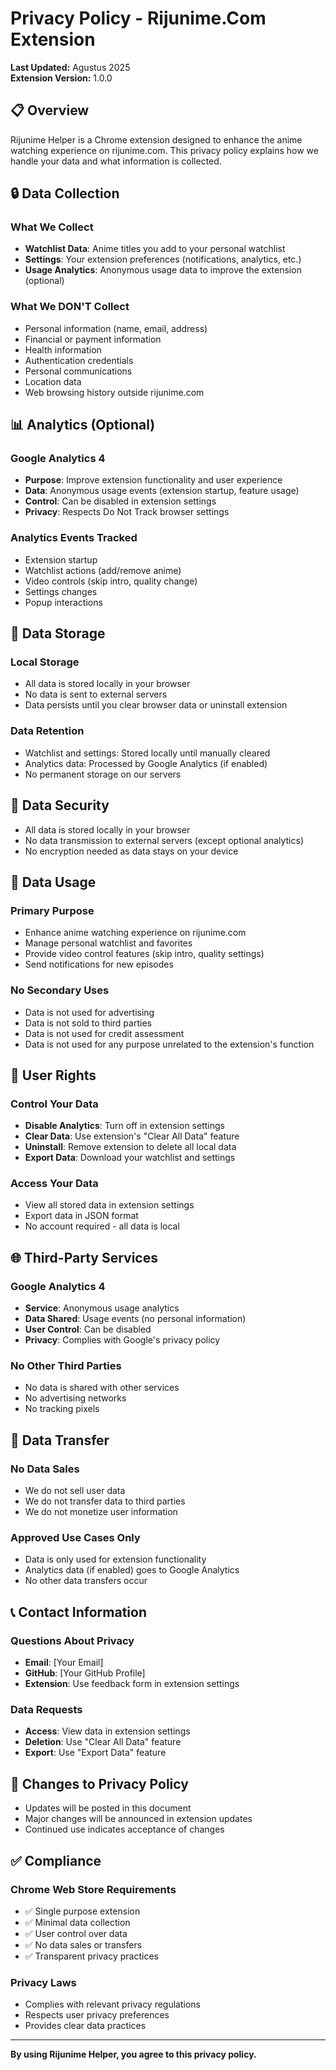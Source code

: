 # Privacy Policy - Rijunime.Com Extension

**Last Updated:** Agustus 2025  
**Extension Version:** 1.0.0

## 📋 Overview

Rijunime Helper is a Chrome extension designed to enhance the anime watching experience on rijunime.com. This privacy policy explains how we handle your data and what information is collected.

## 🔒 Data Collection

### What We Collect
- **Watchlist Data**: Anime titles you add to your personal watchlist
- **Settings**: Your extension preferences (notifications, analytics, etc.)
- **Usage Analytics**: Anonymous usage data to improve the extension (optional)

### What We DON'T Collect
- Personal information (name, email, address)
- Financial or payment information
- Health information
- Authentication credentials
- Personal communications
- Location data
- Web browsing history outside rijunime.com

## 📊 Analytics (Optional)

### Google Analytics 4
- **Purpose**: Improve extension functionality and user experience
- **Data**: Anonymous usage events (extension startup, feature usage)
- **Control**: Can be disabled in extension settings
- **Privacy**: Respects Do Not Track browser settings

### Analytics Events Tracked
- Extension startup
- Watchlist actions (add/remove anime)
- Video controls (skip intro, quality change)
- Settings changes
- Popup interactions

## 💾 Data Storage

### Local Storage
- All data is stored locally in your browser
- No data is sent to external servers
- Data persists until you clear browser data or uninstall extension

### Data Retention
- Watchlist and settings: Stored locally until manually cleared
- Analytics data: Processed by Google Analytics (if enabled)
- No permanent storage on our servers

## 🔐 Data Security

- All data is stored locally in your browser
- No data transmission to external servers (except optional analytics)
- No encryption needed as data stays on your device

## 🎯 Data Usage

### Primary Purpose
- Enhance anime watching experience on rijunime.com
- Manage personal watchlist and favorites
- Provide video control features (skip intro, quality settings)
- Send notifications for new episodes

### No Secondary Uses
- Data is not used for advertising
- Data is not sold to third parties
- Data is not used for credit assessment
- Data is not used for any purpose unrelated to the extension's function

## 👤 User Rights

### Control Your Data
- **Disable Analytics**: Turn off in extension settings
- **Clear Data**: Use extension's "Clear All Data" feature
- **Uninstall**: Remove extension to delete all local data
- **Export Data**: Download your watchlist and settings

### Access Your Data
- View all stored data in extension settings
- Export data in JSON format
- No account required - all data is local

## 🌐 Third-Party Services

### Google Analytics 4
- **Service**: Anonymous usage analytics
- **Data Shared**: Usage events (no personal information)
- **User Control**: Can be disabled
- **Privacy**: Complies with Google's privacy policy

### No Other Third Parties
- No data is shared with other services
- No advertising networks
- No tracking pixels

## 🔄 Data Transfer

### No Data Sales
- We do not sell user data
- We do not transfer data to third parties
- We do not monetize user information

### Approved Use Cases Only
- Data is only used for extension functionality
- Analytics data (if enabled) goes to Google Analytics
- No other data transfers occur

## 📞 Contact Information

### Questions About Privacy
- **Email**: [Your Email]
- **GitHub**: [Your GitHub Profile]
- **Extension**: Use feedback form in extension settings

### Data Requests
- **Access**: View data in extension settings
- **Deletion**: Use "Clear All Data" feature
- **Export**: Use "Export Data" feature

## 📝 Changes to Privacy Policy

- Updates will be posted in this document
- Major changes will be announced in extension updates
- Continued use indicates acceptance of changes

## ✅ Compliance

### Chrome Web Store Requirements
- ✅ Single purpose extension
- ✅ Minimal data collection
- ✅ User control over data
- ✅ No data sales or transfers
- ✅ Transparent privacy practices

### Privacy Laws
- Complies with relevant privacy regulations
- Respects user privacy preferences
- Provides clear data practices

---

**By using Rijunime Helper, you agree to this privacy policy.**
